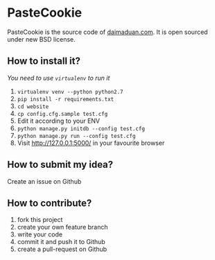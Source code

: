 PasteCookie
===========

PasteCookie is the source code of [daimaduan.com](http://daimaduan.com). It is open sourced under new BSD license.

## How to install it?

*You need to use `virtualenv` to run it*

1. `virtualenv venv --python python2.7`
2. `pip install -r requirements.txt`
3. `cd website`
4. `cp config.cfg.sample test.cfg`
5. Edit it according to your ENV
6. `python manage.py initdb --config test.cfg`
7. `python manage.py run --config test.cfg`
8. Visit http://127.0.0.1:5000/ in your favourite browser

## How to submit my idea?

Create an issue on Github

## How to contribute?

1. fork this project
2. create your own feature branch
3. write your code
4. commit it and push it to Github
5. create a pull-request on Github

